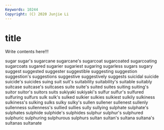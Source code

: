 ```yaml
---
Keywords: 10244
Copyright: (C) 2020 Junjie Li
---
```


# title

Write contents here!!!

sugar 
sugar's 
sugarcane 
sugarcane's 
sugarcoat 
sugarcoated
sugarcoating 
sugarcoats 
sugared 
sugarier 
sugariest 
sugaring 
sugarless 
sugars 
sugary 
suggest
suggested 
suggester 
suggestible 
suggesting 
suggestion 
suggestion's 
suggestions 
suggestive 
suggestively 
suggests
suicidal 
suicide 
suicide's 
suicides 
suing 
suit 
suit's 
suitability 
suitability's 
suitable
suitably 
suitcase 
suitcase's 
suitcases 
suite 
suite's 
suited 
suites 
suiting 
suiting's
suitor 
suitor's 
suitors 
suits 
sukiyaki 
sukiyaki's 
sulfur 
sulfur's 
sulfured 
sulfuring
sulfurs 
sulk 
sulk's 
sulked 
sulkier 
sulkies 
sulkiest 
sulkily 
sulkiness 
sulkiness's
sulking 
sulks 
sulky 
sulky's 
sullen 
sullener 
sullenest 
sullenly 
sullenness 
sullenness's
sullied 
sullies 
sully 
sullying 
sulphate 
sulphate's 
sulphates 
sulphide 
sulphide's 
sulphides
sulphur 
sulphur's 
sulphured 
sulphuric 
sulphuring 
sulphurous 
sulphurs 
sultan 
sultan's 
sultana
sultana's 
sultanas 
sultanate 
